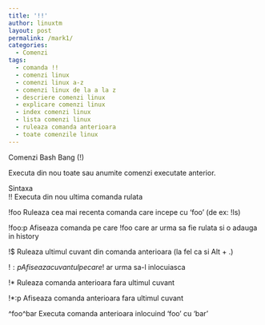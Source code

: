 ```yaml
---
title: '!!'
author: linuxtm
layout: post
permalink: /mark1/
categories:
  - Comenzi
tags:
  - comanda !!
  - comenzi linux
  - comenzi linux a-z
  - comenzi linux de la a la z
  - descriere comenzi linux
  - explicare comenzi linux
  - index comenzi linux
  - lista comenzi linux
  - ruleaza comanda anterioara
  - toate comenzile linux
---
```

Comenzi Bash Bang (!)

Executa din nou toate sau anumite comenzi executate anterior.

Sintaxa  
!! Executa din nou ultima comanda rulata

!foo Ruleaza cea mai recenta comanda care incepe cu &#8216;foo&#8217; (de ex: !ls)

!foo:p Afiseaza comanda pe care !foo care ar urma sa fie rulata si o adauga in history

!$ Ruleaza ultimul cuvant din comanda anterioara (la fel ca si Alt + .)

!$:p Afiseaza cuvantul pe care !$ ar urma sa-l inlocuiasca

!* Ruleaza comanda anterioara fara ultimul cuvant

!*:p Afiseaza comanda anterioara fara ultimul cuvant

^foo^bar Executa comanda anterioara inlocuind &#8216;foo&#8217; cu &#8216;bar&#8217;